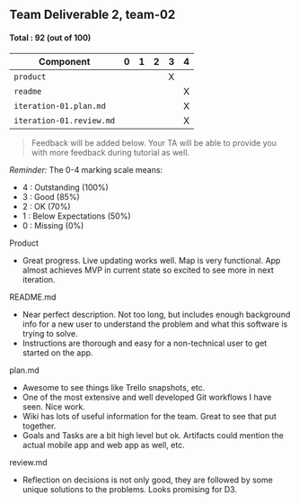 ## Team Deliverable 2, team-02

#### Total : 92 (out of 100)

| Component   | 0    |  1   |  2   |  3   |  4   |
| ----------- | ---- | ---- | ---- | ---- | ---- |
| `product` |   |   |   | X |   |
| `readme` |   |   |   |   | X |
| `iteration-01.plan.md`   |   |   |   |   | X |
| `iteration-01.review.md` |   |   |   |   | X |


 > Feedback will be added below. Your TA will be able to provide you with more feedback during tutorial as well.

_Reminder:_ The 0-4 marking scale means:

 * 4 : Outstanding (100%)
 * 3 : Good (85%)
 * 2 : OK (70%)
 * 1 : Below Expectations (50%)
 * 0 : Missing (0%)

Product
- Great progress. Live updating works well. Map is very functional. App almost achieves MVP in current state so excited to see more in next iteration.

README.md
- Near perfect description. Not too long, but includes enough background info for a new user to understand the problem and what this software is trying to solve.
- Instructions are thorough and easy for a non-technical user to get started on the app.

plan.md
- Awesome to see things like Trello snapshots, etc.
- One of the most extensive and well developed Git workflows I have seen. Nice work. 
- Wiki has lots of useful information for the team. Great to see that put together.
- Goals and Tasks are a bit high level but ok. Artifacts could mention the actual mobile app and web app as well, etc.

review.md
- Reflection on decisions is not only good, they are followed by some unique solutions to the problems. Looks promising for D3.
